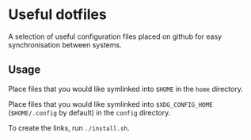 # Useful dotfiles
A selection of useful configuration files placed on github for easy synchronisation between systems.

## Usage

Place files that you would like symlinked into ```$HOME``` in the ```home``` directory.

Place files that you would like symlinked into ```$XDG_CONFIG_HOME``` (```$HOME/.config``` by default) in the ```config``` directory.

To create the links, run ```./install.sh```.
